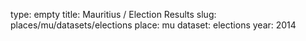 type: empty
title: Mauritius / Election Results
slug: places/mu/datasets/elections
place: mu
dataset: elections
year: 2014
